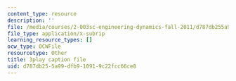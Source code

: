 ```yaml
---
content_type: resource
description: ''
file: /media/courses/2-003sc-engineering-dynamics-fall-2011/d787db255a99dfb910919c22fcc66ce8_YZ9y4zcfCPs.srt
file_type: application/x-subrip
learning_resource_types: []
ocw_type: OCWFile
resourcetype: Other
title: 3play caption file
uid: d787db25-5a99-dfb9-1091-9c22fcc66ce8
---
```

